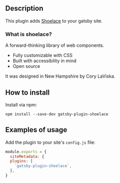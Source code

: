 ## Description

This plugin adds [Shoelace](https://shoelace.style/) to your gatsby site.

### What is shoelace?
A forward-thinking library of web components.
 
- Fully customizable with CSS 
- Built with accessibility in mind 
- Open source 

It was designed in New Hampshire by Cory LaViska. 

## How to install

Install via npm:

```shell
npm install --save-dev gatsby-plugin-shoelace
```

## Examples of usage

Add the plugin to your site's `config.js` file:

```js
module.exports = {
  siteMetadata: {
  plugins: [
    `gatsby-plugin-shoelace`,
  ],
}
```
